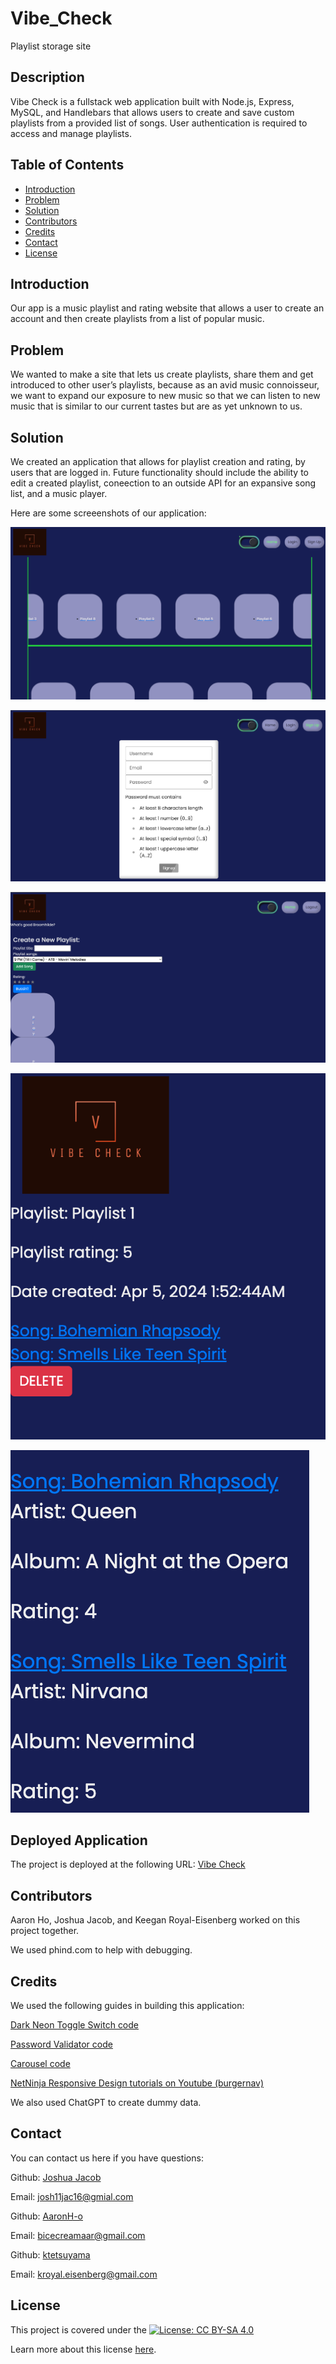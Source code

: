 # Vibe_Check

Playlist storage site

## Description

Vibe Check is a fullstack web application built with Node.js, Express, MySQL, and Handlebars that allows users to create and save custom playlists from a provided list of songs. User authentication is required to access and manage playlists.

## Table of Contents

- [Introduction](#introduction)
- [Problem](#problem)
- [Solution](#solution)
- [Contributors](#contributors)
- [Credits](#credits)
- [Contact](#contact)
- [License](#license)

## Introduction

Our app is a music playlist and rating website that allows a user to create an account and then create playlists from a list of popular music.

## Problem

We wanted to make a site that lets us create playlists, share them and get introduced to other user’s playlists, because as an avid music connoisseur, we want to expand our exposure to new music so that we can listen to new music that is similar to our current tastes but are as yet unknown to us.

## Solution

We created an application that allows for playlist creation and rating, by users that are logged in. Future functionality should include the ability to edit a created playlist, coneection to an outside API for an expansive song list, and a music player.

Here are some screeenshots of our application:

![homepage](./assets/homepage-screenshot.png)

![signup modal](./assets/signup-screenshot.png)

![User page](./assets/userPage-screenshot.png)

![Playlist](./assets/playlist-screenshot.png)

![Song example](./assets/songExample-screenshot.png)

## Deployed Application

The project is deployed at the following URL: [Vibe Check](https://vibe-check-student-app-d25fe2fb6a44.herokuapp.com/)

## Contributors

Aaron Ho, Joshua Jacob, and Keegan Royal-Eisenberg worked on this project together.

We used phind.com to help with debugging.

## Credits

We used the following guides in building this application:

[Dark Neon Toggle Switch code](https://github.com/frontendcharm/Mini-Projects/tree/abf022a7d8535e046f929df1fd7cb9cf6e770799/FORM%20AND%20INPUTS/Dark%20Neon%20Toggle%20Switch)

[Password Validator code](https://www.codingayush.com/2023/05/password-validation-using-html-css.html)

[Carousel code](https://github.com/Dinil-Thilakarathne/ui-components/tree/main/carousel)

[NetNinja Responsive Design tutorials on Youtube (burgernav)](https://www.youtube.com/watch?v=3tLb3i7GB38&list=PL4cUxeGkcC9g9Vh9MAA-XKnfJsWZnPZFw&ab_channel=NetNinja)

We also used ChatGPT to create dummy data.

## Contact

You can contact us here if you have questions:

Github: [Joshua Jacob](https://github,com/joshjac16)

Email: [josh11jac16@gmial.com](mailto:josh11jac16@gmail.com)

Github: [AaronH-o](https://github.com/AaronH-o)

Email: [bicecreamaar@gmail.com](mailto:bicecreamaar@gmail.com)

Github: [ktetsuyama](https://github.com/ktetsuyama)

Email: [kroyal.eisenberg@gmail.com](mailto:kroyal.eisenberg@gmail.com)

## License

This project is covered under the [![License: CC BY-SA  4.0](https://licensebuttons.net/l/by-sa/4.0/80x15.png)](https://creativecommons.org/licenses/by-sa/4.0/)

Learn more about this license [here](https://creativecommons.org/licenses/by-sa/4.0/).
